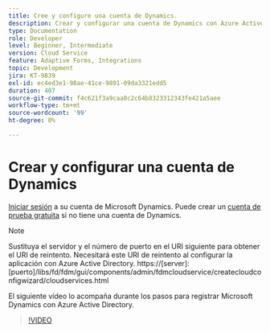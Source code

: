 ```yaml
---
title: Cree y configure una cuenta de Dynamics.
description: Crear y configurar una cuenta de Dynamics con Azure Active Directory
type: Documentation
role: Developer
level: Beginner, Intermediate
version: Cloud Service
feature: Adaptive Forms, Integrations
topic: Development
jira: KT-9839
exl-id: ec4ed3e1-98ae-41ce-9891-09da3321edd5
duration: 407
source-git-commit: f4c621f3a9caa8c2c64b8323312343fe421a5aee
workflow-type: tm+mt
source-wordcount: '99'
ht-degree: 0%

---
```


# Crear y configurar una cuenta de Dynamics

[Iniciar sesión](https://dynamics.microsoft.com/en-us/) a su cuenta de Microsoft Dynamics. Puede crear un [cuenta de prueba gratuita](https://dynamics.microsoft.com/en-us/dynamics-365-free-trial/) si no tiene una cuenta de Dynamics.

>[!NOTE]
>Sustituya el servidor y el número de puerto en el URI siguiente para obtener el URI de reintento. Necesitará este URI de reintento al configurar la aplicación con Azure Active Directory.
>https://[server]:[puerto]/libs/fd/fdm/gui/components/admin/fdmcloudservice/createcloudconfigwizard/cloudservices.html

El siguiente vídeo lo acompaña durante los pasos para registrar Microsoft Dynamics con Azure Active Directory.

>[!VIDEO](https://video.tv.adobe.com/v/340743?quality=12&learn=on)
